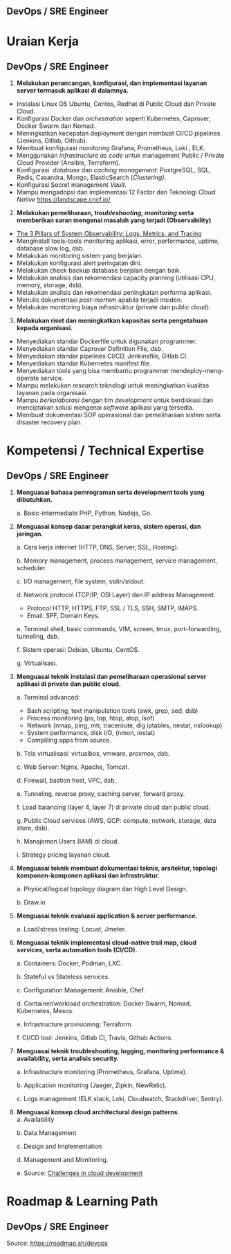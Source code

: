 
## DevOps / SRE Engineer

# Uraian Kerja

## DevOps / SRE Engineer


1. **Melakukan perancangan, konfigurasi, dan implementasi layanan server termasuk aplikasi di dalamnya.**

-  Instalasi Linux OS Ubuntu, Centos, Redhat di Public Cloud dan Private Cloud.
-  Konfigurasi Docker dan *orchestration* seperti Kubernetes, Caprover, Docker Swarm dan Nomad.
- Meningkatkan kecepatan deployment dengan nembuat CI/CD pipelines (Jenkins, Gitlab, Github).
-  Membuat konfigurasi *monitoring* Grafana, Prometheus, Loki , ELK.
- Menggunakan *infrastructure as code* untuk management Public / Private Cloud Provider (Ansible, Terraform).
- Konfigurasi  *database* dan *caching management*: PostgreSQL, SQL, Redis, Casandra, Mongo, ElasticSearch (*Clustering)*.
- Konfigurasi Secret management *Vault.*
- Mampu mengadopsi dan implementasi 12 Factor dan Teknologi *Cloud Native* <https://landscape.cncf.io/>

2. **Melakukan pemeliharaan, *troubleshooting, monitoring* serta memberikan saran mengenai masalah yang terjadi (Observability)**

   
- [The 3 Pillars of System Observability: Logs, Metrics, and Tracing](https://iamondemand.com/blog/the-3-pillars-of-system-observability-logs-metrics-and-tracing/)
- Menginstall tools-tools monitoring aplikasi, error, performance, uptime, database slow log, dsb.
- Melakukan monitoring sistem yang berjalan.
- Melakukan konfigurasi alert peringatan dini.
- Melakukan check backup database berjalan dengan baik.
- Melakukan analisis dan rekomendasi capacity planning (utilisasi CPU, memory, storage, dsb).
- Melakukan analisis dan rekomendasi peningkatan performa aplikasi.
- Menulis dokumentasi *post-mortem* apabila terjadi insiden.
- Melakukan monitoring biaya infrastruktur (private dan public cloud).

3. **Melakukan riset dan meningkatkan kapasitas serta pengetahuan kepada organisasi.**

   
- Menyediakan standar Dockerfile untuk digunakan programmer.
- Menyediakan standar Caprover Definition File, dsb.
- Menyediakan standar pipelines CI/CD, Jenkinsfile, Gitlab CI.
- Menyediakan standar Kubernetes manifest file.
- Menyediakan tools yang bisa membantu programmer mendeploy-meng-operate service.
- Mampu melakukan *research* teknologi untuk meningkatkan kualitas layanan pada organisasi.
- Mampu *berkolaborasi* dengan tim *development* untuk berdiskusi dan menciptakan solusi mengenai *software* aplikasi yang tersedia.
- Membuat dokumentasi SOP operasional dan pemeliharaan sistem serta disaster recovery plan.

# Kompetensi / Technical Expertise

## DevOps / SRE Engineer


1. **Menguasai bahasa pemrograman serta development tools yang dibutuhkan.**

   
   a. Basic-intermediate PHP, Python, Nodejs, Go.

2. **Menguasai konsep dasar perangkat keras, sistem operasi, dan jaringan.**

   
   a. Cara kerja internet (HTTP, DNS, Server, SSL, Hosting).
   
   b. Memory management, process management, service management, scheduler.
   
   c. I/O management, file system, stdin/stdout.
   
   d. Network protocol (TCP/IP, OSI Layer) dan IP address Management.

      
      * Protocol HTTP, HTTPS, FTP, SSL / TLS, SSH, SMTP, IMAPS.
      * Email: SPF, Domain Keys.
   
   e. Terminal shell, basic commands, VIM, screen, tmux, port-forwarding, tunneling, dsb.
   
   f. Sistem operasi: Debian, Ubuntu, CentOS.
   
   g. Virtualisasi.
   
3. **Menguasai teknik instalasi dan pemeliharaan operasional server aplikasi di private dan public cloud.**

   
   a. Terminal advanced:
      * Bash scripting, text manipulation tools (awk, grep, sed, dsb)
      * Process monitoring (ps, top, htop, atop, lsof)
      * Network (nmap, ping, mtr, traceroute, dig iptables, nestat, nslookup)
      * System performance, disk I/O, (nmon, iostat)
      * Compilling apps from source.
   
   b. Tols virtualisasi: virtualbox, vmware, proxmox, dsb.
   
   c. Web Server: Nginx, Apache, Tomcat.
   
   d. Firewall, bastion host, VPC, dsb.
   
   e. Tunneling, reverse proxy, caching server, forward proxy.
   
   f. Load balancing (layer 4, layer 7) di private cloud dan public cloud.
   
   g. Public Cloud services (AWS, GCP: compute, network, storage, data store, dsb).
   
   h. Manajemen Users (IAM) di cloud.
   
   i. Strategy pricing layanan cloud.
   
4. **Menguasai teknik membuat dokumentasi teknis, arsitektur, topologi komponen-komponen aplikasi dan infrastruktur.**

   
   a. Physical/logical topology diagram dan High Level Design.
   
   b. Draw.io
5. **Menguasai teknik evaluasi application & server performance.**

   
   a. Load/stress testing: Locust, Jmeter.

6. **Menguasai teknik implementasi cloud-native trail map, cloud services, serta automation tools (CI/CD).**

   
   a. Containers: Docker, Podman, LXC.
   
   b. Stateful vs Stateless services.
   
   c. Configuration Management: Ansible, Chef.
   
   d. Container/workload orchestration: Docker Swarm, Nomad, Kubernetes, Mesos.
   
   e. Infrastructure provisioning: Terraform.
   
   f. CI/CD tool: Jenkins, Gitlab CI, Travis, Github Actions.
   
7. **Menguasai teknik troubleshooting, logging, monitoring performance & availability, serta analisis security.**

   a. Infrastructure monitoring (Prometheus, Grafana, Uptime).
   
   b. Application monitoring (Jaeger, Zipkin, NewRelic).
   
   c. Logs management (ELK stack, Loki, Cloudwatch, Stackdriver, Sentry).


8. **Menguasai konsep cloud architectural design patterns.**   
   a. Availability
   
   b. Data Management
   
   c. Design and Implementation
   
   d. Management and Monitoring.
   
   e. Source: [Challenges in cloud development](https://docs.microsoft.com/en-us/azure/architecture/patterns/)
# Roadmap & Learning Path

## DevOps / SRE Engineer

Source: <https://roadmap.sh/devops>


